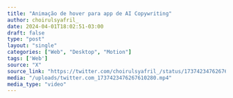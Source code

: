 ```yaml
---
title: "Animação de hover para app de AI Copywriting"
author: choirulsyafril_
date: 2024-04-01T18:02:51-03:00
draft: false
type: "post"
layout: "single"
categories: ["Web", "Desktop", "Motion"]
tags: ['Web']
source: "X"
source_link: "https://twitter.com/choirulsyafril_/status/1737423476267610280"
media: "/uploads/twitter.com_1737423476267610280.mp4"
media_type: "video"
---
```


